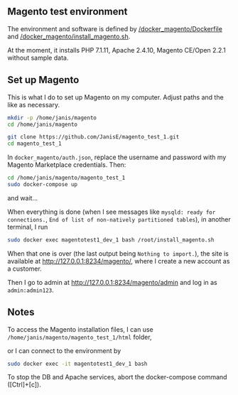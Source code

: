 ## Magento test environment

The environment and software is defined by [/docker_magento/Dockerfile](/docker_magento/Dockerfile) and [/docker_magento/install_magento.sh](/docker_magento/install_magento.sh).

At the moment, it installs PHP 7.1.11, Apache 2.4.10, Magento CE/Open 2.2.1 without sample data.

## Set up Magento

This is what I do to set up Magento on my computer. Adjust paths and the like as necessary.

```bash
mkdir -p /home/janis/magento
cd /home/janis/magento

git clone https://github.com/JanisE/magento_test_1.git
cd magento_test_1
```

In `docker_magento/auth.json`, replace the username and password with my Magento Marketplace credentials. Then:

```bash
cd /home/janis/magento/magento_test_1
sudo docker-compose up
```
and wait...

When everything is done (when I see messages like `mysqld: ready for connections.`, `End of list of non-natively partitioned tables`), in another terminal, I run
```bash
sudo docker exec magentotest1_dev_1 bash /root/install_magento.sh
```

When that one is over (the last output being `Nothing to import.`), the site is available at http://127.0.0.1:8234/magento/, where I create a new account as a customer.

Then I go to admin at http://127.0.0.1:8234/magento/admin and log in as `admin:admin123`.

## Notes

To access the Magento installation files, I can use `/home/janis/magento/magento_test_1/html` folder,

or I can connect to the environment by
```bash
sudo docker exec -it magentotest1_dev_1 bash
```


To stop the DB and Apache services, abort the docker-compose command ([Ctrl]+[c]).
